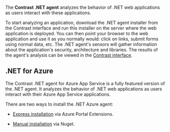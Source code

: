 <!--
title: "Overview of Contrast .NET Agent Installation"
description: "Contrast .NET agent installation overview"
tags: "installation agent .NET windows azure overview"
-->

The **Contrast .NET agent** analyzes the behavior of .NET web applications as users interact with these applications.

To start analyzing an application, download the .NET agent installer from the Contrast interface and run this installer on the server where the web application is deployed. You can then point your browser to the web application and use it as you normally would: click on links, submit forms using normal data, etc. The .NET agent's sensors will gather information about the application's security, architecture and libraries. The results of the agent's analysis can be viewed in the [Contrast interface](https://app.contrastsecurity.com).

## .NET for Azure 

The Contrast .NET agent for Azure App Service is a fully featured version of the .NET agent. It analyzes the behavior of .NET web applications as users interact with their Azure App Service applications.

There are two ways to install the .NET Azure agent:

* [Express installation](installation-netinstall.html#net-express-install) via Azure Portal Extensions.  

* [Manual installation](installation-netinstall.html#net-manual-install) via Nuget. 